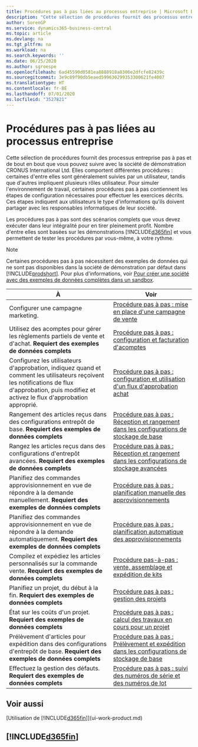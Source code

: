 ```yaml
---
title: Procédures pas à pas liées au processus entreprise | Microsoft Docs
description: "Cette sélection de procédures fournit des processus entreprise pas à pas et de bout en bout que vous pouvez suivre avec la société de démonstration CRONUS International Ltd. Elles comportent différentes procédures : certaines d'entre elles sont généralement suivies par un utilisateur, tandis que d'autres impliquent plusieurs rôles utilisateur. Pour simuler l'environnement de travail, certaines procédures pas à pas contiennent les étapes de configuration nécessaires pour effectuer les exercices décrits. Ces étapes indiquent aux utilisateurs le type d'informations qu'ils doivent partager avec les responsables informatiques de leur société."
author: SorenGP
ms.service: dynamics365-business-central
ms.topic: article
ms.devlang: na
ms.tgt_pltfrm: na
ms.workload: na
ms.search.keywords: ''
ms.date: 06/25/2020
ms.author: sgroespe
ms.openlocfilehash: 6ad45590d0581ea8888918a8306e2dfcfe82439c
ms.sourcegitcommit: 3e9c89f90db5eaed599630299353300621fe4007
ms.translationtype: HT
ms.contentlocale: fr-BE
ms.lasthandoff: 07/01/2020
ms.locfileid: "3527821"
---
```

# <a name="business-process-walkthroughs"></a>Procédures pas à pas liées au processus entreprise

Cette sélection de procédures fournit des processus entreprise pas à pas et de bout en bout que vous pouvez suivre avec la société de démonstration CRONUS International Ltd. Elles comportent différentes procédures : certaines d'entre elles sont généralement suivies par un utilisateur, tandis que d'autres impliquent plusieurs rôles utilisateur. Pour simuler l'environnement de travail, certaines procédures pas à pas contiennent les étapes de configuration nécessaires pour effectuer les exercices décrits. Ces étapes indiquent aux utilisateurs le type d'informations qu'ils doivent partager avec les responsables informatiques de leur société.  

 Les procédures pas à pas sont des scénarios complets que vous devez exécuter dans leur intégralité pour en tirer pleinement profit. Nombre d'entre elles sont basées sur les démonstrations [!INCLUDE[d365fin](includes/d365fin_md.md)] et vous permettent de tester les procédures par vous-même, à votre rythme.  

> [!NOTE]
> Certaines procédures pas à pas nécessitent des exemples de données qui ne sont pas disponibles dans la société de démonstration par défaut dans [!INCLUDE[prodshort](includes/prodshort.md)]. Pour plus d'informations, voir [Pour créer une société avec des exemples de données complètes dans un sandbox](across-how-create-sandbox-environment.md#to-create-a-company-with-complete-sample-data-in-a-sandbox).

|À|Voir|  
|--------|---------|  
|Configurer une campagne marketing.|[Procédure pas à pas : mise en place d'une campagne de vente](walkthrough-conducting-a-sales-campaign.md)|  
|Utilisez des acomptes pour gérer les règlements partiels de vente et d'achat. **Requiert des exemples de données complets** |[Procédure pas à pas : configuration et facturation d'acomptes](walkthrough-setting-up-and-invoicing-sales-prepayments.md)|  
|Configurez les utilisateurs d'approbation, indiquez quand et comment les utilisateurs reçoivent les notifications de flux d'approbation, puis modifiez et activez le flux d'approbation approprié.|[Procédure pas à pas : configuration et utilisation d'un flux d'approbation achat](walkthrough-setting-up-and-using-a-purchase-approval-workflow.md)|  
|Rangement des articles reçus dans des configurations entrepôt de base. **Requiert des exemples de données complets**|[Procédure pas à pas : Réception et rangement dans les configurations de stockage de base](walkthrough-receiving-and-putting-away-in-basic-warehousing.md)|  
|Rangez les articles reçus dans des configurations d'entrepôt avancées. **Requiert des exemples de données complets**|[Procédure pas à pas : Réception et rangement dans les configurations de stockage avancées](walkthrough-receiving-and-putting-away-in-advanced-warehousing.md)|  
|Planifiez des commandes approvisionnement en vue de répondre à la demande manuellement. **Requiert des exemples de données complets**|[Procédure pas à pas : planification manuelle des approvisionnements](walkthrough-planning-supplies-manually.md)|  
|Planifiez des commandes approvisionnement en vue de répondre à la demande automatiquement. **Requiert des exemples de données complets**|[Procédure pas à pas : planification automatique des approvisionnements](walkthrough-planning-supplies-automatically.md)|  
|Compilez et expédiez les articles personnalisés sur la commande vente. **Requiert des exemples de données complets**|[Procédure pas-à-pas : vente, assemblage et expédition de kits](walkthrough-selling-assembling-and-shipping-kits.md)|  
|Planifiez un projet, du début à la fin. **Requiert des exemples de données complets**|[Procédure pas à pas : gestion des projets](walkthrough-managing-projects-with-jobs.md)|  
|État sur les coûts d'un projet. **Requiert des exemples de données complets**|[Procédure pas à pas : calcul des travaux en cours pour un projet](walkthrough-calculating-work-in-process-for-a-job.md)|  
|Prélèvement d'articles pour expédition dans des configurations d'entrepôt de base. **Requiert des exemples de données complets**|[Procédure pas à pas : Prélèvement et expédition dans les configurations de stockage de base](walkthrough-picking-and-shipping-in-basic-warehousing.md)|  
|Effectuez la gestion des défauts. **Requiert des exemples de données complets**|[Procédure pas à pas : suivi des numéros de série et des numéros de lot](walkthrough-tracing-serial-lot-numbers.md)|  

## <a name="see-also"></a>Voir aussi

[Utilisation de [!INCLUDE[d365fin](includes/d365fin_md.md)]](ui-work-product.md)  

## [!INCLUDE[d365fin](includes/free_trial_md.md)]  
